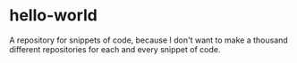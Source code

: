 # hello-world
A repository for snippets of code, because I don't want to make a thousand different repositories for each and every snippet of code.
